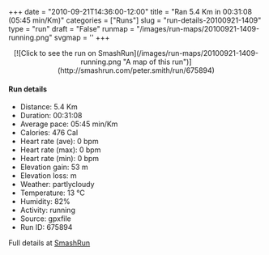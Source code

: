 +++
date = "2010-09-21T14:36:00-12:00"
title = "Ran 5.4 Km in 00:31:08 (05:45 min/Km)"
categories = ["Runs"]
slug = "run-details-20100921-1409"
type = "run"
draft = "False"
runmap = "/images/run-maps/20100921-1409-running.png"
svgmap = '<polyline points="20 98, 21 98, 24 99, 25 100, 26 100, 27 99, 28 97, 30 95, 31 94, 35 89, 38 86, 39 85, 40 85, 40 85, 41 82, 41 81, 42 80, 43 79, 43 79, 44 79, 45 80, 46 79, 47 76, 47 74, 48 72, 48 71, 49 70, 51 65, 51 63, 52 59, 53 57, 54 55, 55 53, 56 49, 58 43, 58 41, 60 35, 61 33, 61 31, 62 29, 63 27, 64 25, 65 21, 66 18, 66 16, 68 13, 69 9, 71 7, 73 5, 75 3, 77 2, 80 1, 81 0, 69 20, 64 22, 64 22, 64 23, 64 24, 63 26, 61 32, 60 34, 59 37, 58 41, 57 45, 57 46, 54 53, 53 55, 53 57, 52 59, 52 59, 52 61, 51 62, 50 67, 49 70, 48 73, 47 76, 46 78, 46 79, 44 79, 43 79, 42 80, 42 80, 41 81, 40 84, 39 85, 38 86, 37 87, 36 88, 36 88, 35 89, 34 90, 32 92, 30 95, 27 98, 26 100, 25 100, 21 98">'
+++



<!--more-->

<center>
[![Click to see the run on SmashRun](/images/run-maps/20100921-1409-running.png "A map of this run")](http://smashrun.com/peter.smith/run/675894)
</center>

#### Run details

* Distance: 5.4 Km
* Duration: 00:31:08
* Average pace: 05:45 min/Km
* Calories: 476 Cal
* Heart rate (ave): 0 bpm
* Heart rate (max): 0 bpm
* Heart rate (min): 0 bpm
* Elevation gain: 53 m
* Elevation loss:  m
* Weather: partlycloudy
* Temperature: 13 &deg;C
* Humidity: 82%
* Activity: running
* Source: gpxfile
* Run ID: 675894

Full details at [SmashRun](http://smashrun.com/peter.smith/run/675894)